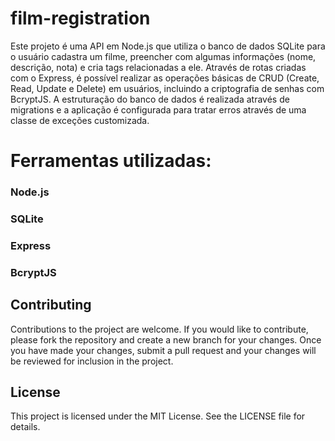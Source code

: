 # film-registration

Este projeto é uma API em Node.js que utiliza o banco de dados SQLite para o usuário cadastra um filme, preencher com algumas informações (nome, descrição, nota) e cria tags relacionadas a ele. 
Através de rotas criadas com o Express, é possível realizar as operações básicas de CRUD 
(Create, Read, Update e Delete) em usuários, incluindo a criptografia de senhas com BcryptJS. A estruturação do banco de dados é realizada através de migrations 
e a aplicação é configurada para tratar erros através de uma classe de exceções customizada.

# Ferramentas utilizadas:

###  Node.js
###  SQLite
###  Express
###  BcryptJS

## Contributing
Contributions to the project are welcome. If you would like to contribute, please fork the repository and create a new branch for your changes. Once you have made your changes, submit a pull request and your changes will be reviewed for inclusion in the project.

## License
This project is licensed under the MIT License. See the LICENSE file for details.

